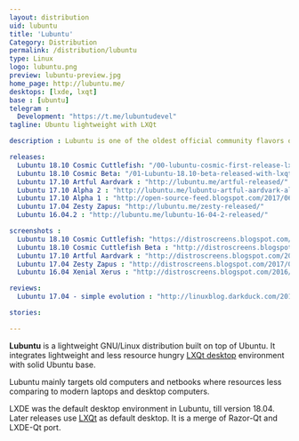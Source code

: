 ```yaml
---
layout: distribution
uid: lubuntu
title: 'Lubuntu'
Category: Distribution
permalink: /distribution/lubuntu
type: Linux
logo: lubuntu.png
preview: lubuntu-preview.jpg
home_page: http://lubuntu.me/
desktops: [lxde, lxqt]
base : [ubuntu]
telegram : 
  Development: "https://t.me/lubuntudevel"
tagline: Ubuntu lightweight with LXQt

description : Lubuntu is one of the oldest official community flavors of Ubuntu. It provides a lightweight desktop experience with LXQt desktop environment.

releases:
  Lubuntu 18.10 Cosmic Cuttlefish: "/00-lubuntu-cosmic-first-release-lxqt/"
  Lubuntu 18.10 Cosmic Beta: "/01-Lubuntu-18.10-beta-released-with-lxqt-for-the-first-time/"
  Lubuntu 17.10 Artful Aardvark : "http://lubuntu.me/artful-released/"
  Lubuntu 17.10 Alpha 2 : "http://lubuntu.me/lubuntu-artful-aardvark-alpha-2-has-been-released/"
  Lubuntu 17.10 Alpha 1 : "http://open-source-feed.blogspot.com/2017/06/lubuntu-1710-artful-aardvark-alpha-1.html"
  Lubuntu 17.04 Zesty Zapus: "http://lubuntu.me/zesty-released/"
  Lubuntu 16.04.2 : "http://lubuntu.me/lubuntu-16-04-2-released/"

screenshots :
  Lubuntu 18.10 Cosmic Cuttlefish: "https://distroscreens.blogspot.com/2018/10/lubuntu-1810-cosmic-cuttlefish-lxqt.html"
  Lubuntu 18.10 Cosmic Cuttlefish Beta : "http://distroscreens.blogspot.com/2018/10/lubuntu-1810-cosmic-cutlet-lxqt-beta.html"
  Lubuntu 17.10 Artful Aardvark : "http://distroscreens.blogspot.com/2017/10/lubuntu-1710-artful-aardvark-screenshots.html"
  Lubuntu 17.04 Zesty Zapus : "http://distroscreens.blogspot.com/2017/04/lubuntu-1704-zesty-zapus-screenshots.html"
  Lubuntu 16.04 Xenial Xerus : "http://distroscreens.blogspot.com/2016/04/lubuntu-1604-lts-xenial-xerus.html"

reviews:
  Lubuntu 17.04 - simple evolution : "http://linuxblog.darkduck.com/2017/05/lubuntu-1704-simple-evolution.html"

stories:

---
```


**Lubuntu** is a lightweight GNU/Linux distribution built on top of Ubuntu. It integrates lightweight and less resource hungry [LXQt desktop](/desktop/lxqt) environment with solid Ubuntu base.

Lubuntu mainly targets old computers and netbooks where resources less comparing to modern laptops and desktop computers.

LXDE was the default desktop environment in Lubuntu, till version 18.04. Later releases use
 [LXQt](/desktop/lxqt) as default desktop. It is a merge of Razor-Qt and LXDE-Qt port.
